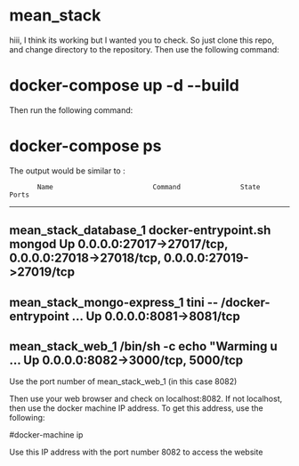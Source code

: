 # mean_stack

hiii, I think its working but I wanted you to check. So just clone this repo, and change directory to the repository. Then use the following command:

# docker-compose up -d --build

Then run the following command:

# docker-compose ps

The output would be similar to :

           Name                         Command               State                                      Ports 
----------------------------------------------------------------------------------------------------------------------------------------
mean_stack_database_1        docker-entrypoint.sh mongod      Up      0.0.0.0:27017->27017/tcp, 0.0.0.0:27018->27018/tcp, 0.0.0.0:27019->27019/tcp
----------------------------------------------------------------------------------------------------------------------------------------
mean_stack_mongo-express_1   tini -- /docker-entrypoint ...   Up      0.0.0.0:8081->8081/tcp  
----------------------------------------------------------------------------------------------------------------------------------------
mean_stack_web_1             /bin/sh -c echo "Warming u ...   Up      0.0.0.0:8082->3000/tcp, 5000/tcp 
----------------------------------------------------------------------------------------------------------------------------------------

Use the port number of mean_stack_web_1 (in this case 8082)

Then use your web browser and check on localhost:8082. If not localhost, then use the docker machine IP address. To get this address, use the following:

#docker-machine ip

Use this IP address with the port number 8082 to access the website
